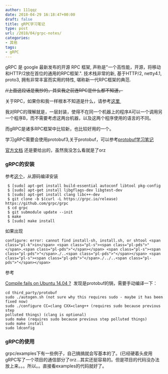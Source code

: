 ```yaml
---
author: 111qqz
date: 2018-04-29 16:18:47+00:00
draft: false
title: gRPC学习笔记
type: post
url: /2018/04/grpc-notes/
categories:
- 其他
tags:
- gRPC
---
```


gRPC 是 google 最新发布的开源 RPC 框架, 声称是"一个高性能，开源，将移动和HTTP/2放在首位的通用的RPC框架.". 技术栈非常的新, 基于HTTP/2, netty4.1, proto3, 拥有非常丰富而实用的特性, 堪称新一代RPC框架的典范.

<del>//上面这段话是我抄的，其实我之前连RPC是什么都不知道，</del>

关于RPC，如果你和我一样根本不知道是什么，请参考[这里 ](https://www.zhihu.com/question/25536695)

我对RPC的理解就是，一层封装，使得不在同一个机器上的程序A可以一个调用另一个程序B，而不需要考虑这两台机器，以及这两个程序使用的语言的不同。

而gRPC是诸多RPC框架中比较新，也比较好用的一个。

学习gRPC需要会使用protobuf3,关于protobuf，可以参考[protobuf学习笔记](https://111qqz.com/wordpress/2018/04/protobuf/)

[官方文档](https://grpc.io/docs/) 还是要给出的，虽然我没怎么看就是了orz


### gRPC的安装


参考[这个](https://github.com/grpc/grpc/blob/master/INSTALL.md)，从源码编译安装

    
     $ [sudo] apt-get install build-essential autoconf libtool pkg-config
     $ [sudo] apt-get install libgflags-dev libgtest-dev
     $ [sudo] apt-get install clang libc++-dev
     $ git clone -b $(curl -L https://grpc.io/release) https://github.com/grpc/grpc
     $ cd grpc
     $ git submodule update --init
     $ make
     $ [sudo] make install
    


如果出现

    
    configure: error: cannot find install-sh, install.sh, or shtool <span class="pl-k">in</span> <span class="pl-s"><span class="pl-pds">"</span>.<span class="pl-pds">"</span></span> <span class="pl-s"><span class="pl-pds">"</span>./..<span class="pl-pds">"</span></span> <span class="pl-s"><span class="pl-pds">"</span>./../..<span class="pl-pds">"</span></span>


参考

[Compile fails on Ubuntu 14.04 ?](https://github.com/grpc/grpc/issues/4105)  发现是protobuf的锅，需要手动编译一下：

    
    cd third_party/protobuf
    sudo ./autogen.sh (not sure why this requires sudo - maybe it has been
    fixed now)
    sudo ./configure CC=clang CXX=clang++ (requires sudo because previous step
    polluted things) (clang is optional)
    sudo make (requires sudo because previous step polluted things)
    sudo make install
    sudo ldconfig





### gRPC的使用


grpc/examples下有一些例子，自己搞搞就会写基本的了。(已经硬着头皮用gRPC写了一个项目的通信部分了orz...其实还挺容易的。但是项目的代码没办法放上来。。。所以。。直接看examples的代码就好了。




